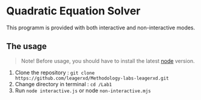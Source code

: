 # Quadratic Equation Solver
This programm is provided with both interactive and non-interactive modes. 
## The usage
> Note! Before usage, you should have to install the latest [node](https://nodejs.org/en/download/) version.
1. Clone the repository : ```git clone https://github.com/leagerxd/Methodology-labs-leagerxd.git```
2. Change directory in terminal : ```cd /Lab1```
3. Run ```node interactive.js``` or node ```non-interactive.mjs```
